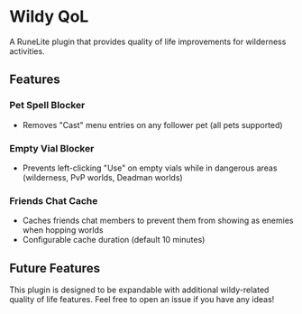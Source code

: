 # Wildy QoL

A RuneLite plugin that provides quality of life improvements for wilderness activities.

## Features

### Pet Spell Blocker
* Removes "Cast" menu entries on any follower pet (all pets supported)

### Empty Vial Blocker
* Prevents left-clicking "Use" on empty vials while in dangerous areas (wilderness, PvP worlds, Deadman worlds)

### Friends Chat Cache
* Caches friends chat members to prevent them from showing as enemies when hopping worlds
* Configurable cache duration (default 10 minutes)

## Future Features

This plugin is designed to be expandable with additional wildy-related quality of life features. Feel free to open an issue if you have any ideas!
